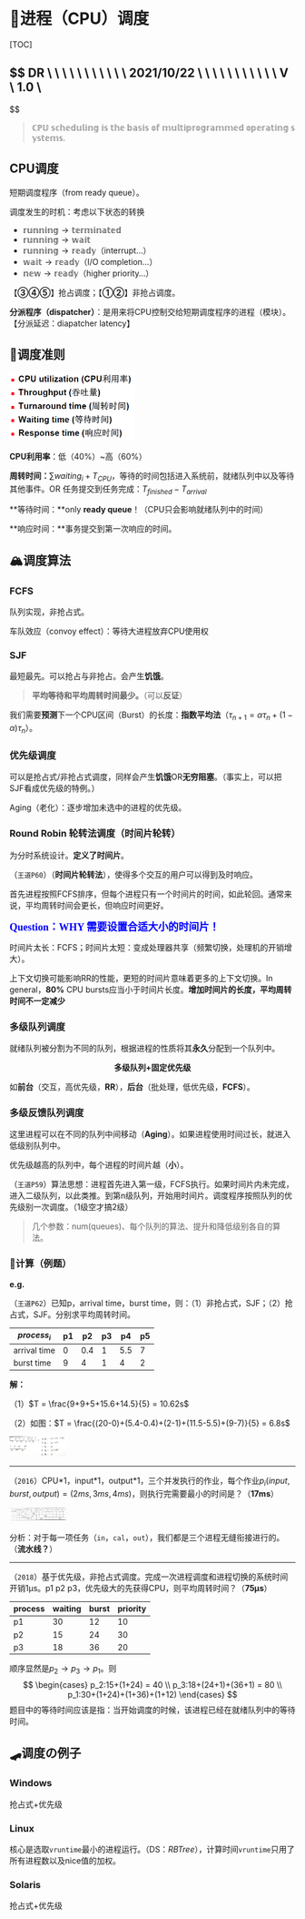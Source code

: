 # 💎进程（CPU）调度

[TOC]




$$
DR \ \ \ \ \ \ \ \ \ \ \ 2021/10/22 \ \ \ \ \ \ \ \ \ \ \ V \ 1.0
\\
---------------------------
$$


> $\mathbb{CPU \ scheduling \ is  \ the \ basis \ of \ multiprogrammed \ operating \  systems.}$

## CPU调度

短期调度程序（from ready queue）。

调度发生的时机：考虑以下状态的转换

- $\mathbb{running \to terminated}$
- $\mathbb{running \to wait}$
- $\mathbb{running \to ready}$（interrupt…）
- $\mathbb{wait \to ready}$（I/O completion…）
- $\mathbb{new \to ready}$（higher priority…）

【**③④⑤**】抢占调度；【**①②**】非抢占调度。



**分派程序（dispatcher）**：是用来将CPU控制交给短期调度程序的进程（模块）。【分派延迟：diapatcher latency】



## 🚌调度准则

<img src="image/process/CPUPrinciple.png" style="zoom:50%;" />

**CPU利用率**：低（40%）~高（60%）

**周转时间：**$\sum waiting_i + T_{CPU}$，等待的时间包括进入系统前，就绪队列中以及等待其他事件。OR 任务提交到任务完成：$T_{finished} - T_{arrival}$

**等待时间：**only **ready queue**！（CPU只会影响就绪队列中的时间）

**响应时间：**事务提交到第一次响应的时间。



## 🏔调度算法

### FCFS

队列实现，非抢占式。

车队效应（convoy effect）：等待大进程放弃CPU使用权



### SJF

最短最先。可以抢占与非抢占。会产生**饥饿**。

> **平均等待和平均周转时间最少。**（可以**反证**）

我们需要**预测**下一个CPU区间（Burst）的长度：**指数平均法**（$\tau_{n+1} =  \alpha\tau_n + (1-\alpha)\tau_n$）。



### 优先级调度

可以是抢占式/非抢占式调度，同样会产生**饥饿**OR**无穷阻塞**。（事实上，可以把SJF看成优先级的特例。）

Aging（老化）：逐步增加未选中的进程的优先级。



### Round Robin 轮转法调度（时间片轮转）

为分时系统设计。**定义了时间片**。

（`王道P60`）（**时间片轮转法**），使得多个交互的用户可以得到及时响应。

首先进程按照FCFS排序，但每个进程只有一个时间片的时间，如此轮回。通常来说，平均周转时间会更长，但响应时间更好。

<font color = blue size = 4 style="font-family:'STXingkai';"><B>Question：WHY 需要设置合适大小的时间片！</B></font>

时间片太长：FCFS；时间片太短：变成处理器共享（频繁切换，处理机的开销增大）。

上下文切换可能影响RR的性能，更短的时间片意味着更多的上下文切换。In general，**80%** CPU bursts应当小于时间片长度。**增加时间片的长度，平均周转时间不一定减少**



### 多级队列调度

就绪队列被分割为不同的队列，根据进程的性质将其**永久**分配到一个队列中。

<center><B>多级队列+固定优先级</B></center>

如**前台**（交互，高优先级，**RR**），**后台**（批处理，低优先级，**FCFS**）。



### 多级反馈队列调度

这里进程可以在不同的队列中间移动（**Aging**）。如果进程使用时间过长，就进入低级别队列中。

优先级越高的队列中，每个进程的时间片越（**小**）。

（`王道P59`）算法思想：进程首先进入第一级，FCFS执行。如果时间片内未完成，进入二级队列，以此类推。到第n级队列，开始用时间片。调度程序按照队列的优先级别一次调度。（1级空才搞2级）

> 几个参数：num(queues)、每个队列的算法、提升和降低级别各自的算法。



### 💖计算（例题）

**e.g.**	

（`王道P62`）已知p，arrival time，burst time，则：（1）非抢占式，SJF；（2）抢占式，SJF。分别求平均周转时间。

| $process_i$  | p1   | p2   | p3   | p4   | p5   |
| ------------ | ---- | ---- | ---- | ---- | ---- |
| arrival time | 0    | 0.4  | 1    | 5.5  | 7    |
| burst time   | 9    | 4    | 1    | 4    | 2    |

**解：**

（1）$T = \frac{9+9+5+15.6+14.5}{5} = 10.62s$

（2）如图：$T = \frac{(20-0)+(5.4-0.4)+(2-1)+(11.5-5.5)+(9-7)}{5} = 6.8s$

<img src="image/process/sche_01.png" style="zoom:10%;" />

---

（`2016`）CPU\*1，input\*1，output\*1，三个并发执行的作业，每个作业$p_i(input,burst,output) = (2ms,3ms,4ms)$，则执行完需要最小的时间是？（**17ms**）

<img src="image/process/sche_02.png" style="zoom:10%;" />

分析：对于每一项任务（`in`，`cal`，`out`），我们都是三个进程无缝衔接进行的。（**流水线？**）

---

（`2018`）基于优先级，非抢占式调度。完成一次进程调度和进程切换的系统时间开销1μs。p1 p2 p3，优先级大的先获得CPU，则平均周转时间？（**75μs**）

| process | waiting | burst | priority |
| ------- | ------- | ----- | -------- |
| p1      | 30      | 12    | 10       |
| p2      | 15      | 24    | 30       |
| p3      | 18      | 36    | 20       |

顺序显然是$p_2 \to p_3 \to p_1$。则
$$
\begin{cases}
p_2:15+(1+24) = 40
\\
p_3:18+(24+1)+(36+1) = 80
\\
p_1:30+(1+24)+(1+36)+(1+12)
\end{cases}
$$
题目中的等待时间应该是指：当开始调度的时候，该进程已经在就绪队列中的等待时间。



## 🛹调度の例子

### Windows

抢占式+优先级

### Linux

核心是选取`vruntime`最小的进程运行。（DS：$RBTree$），计算时间`vruntime`只用了所有进程数以及nice值的加权。

### Solaris

抢占式+优先级